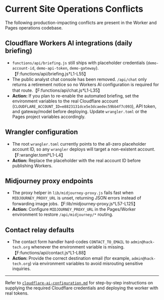 # Current Site Operations Conflicts

The following production-impacting conflicts are present in the Worker and Pages operations codebase.

## Cloudflare Workers AI integrations (daily briefing)
- `functions/api/briefing.js` still ships with placeholder credentials (`demo-account-id`, `demo-api-token`, `demo-gateway`).【F:functions/api/briefing.js†L1-L55】
- The public analyst chat console has been removed. `/api/chat` only returns a retirement notice so no Workers AI configuration is required for that route.【F:functions/api/chat.js†L1-L35】
- **Action:** If you plan to re-enable the automated briefing, set the environment variables to the real Cloudflare account (`CLOUDFLARE_ACCOUNT_ID=e8823131dce5e3dcaedec59bb4f7c093`), API token, and gateway/model before deploying. Update `wrangler.toml` or the Pages project variables accordingly.

## Wrangler configuration
- The root `wrangler.toml` currently points to the all-zero placeholder account ID, so any `wrangler` deploys will target a non-existent account.【F:wrangler.toml†L1-L4】
- **Action:** Replace the placeholder with the real account ID before publishing Workers.

## Midjourney proxy endpoints
- The proxy helper in `lib/midjourney-proxy.js` fails fast when `MIDJOURNEY_PROXY_URL` is unset, returning JSON errors instead of forwarding image jobs.【F:lib/midjourney-proxy.js†L57-L125】
- **Action:** Configure `MIDJOURNEY_PROXY_URL` in the Pages/Worker environment to restore `/api/midjourney/*` routing.

## Contact relay defaults
- The contact form handler hard-codes `CONTACT_TO_EMAIL` to `admin@hack-tech.org` whenever the environment variable is missing.【F:functions/api/contact.js†L1-L88】
- **Action:** Provide the correct destination email (for example, `admin@hack-tech.org`) via environment variables to avoid misrouting sensitive inquiries.

---

Refer to [`cloudflare-ai-configuration.md`](./cloudflare-ai-configuration.md) for step-by-step instructions on supplying the required Cloudflare credentials and deploying the worker with real tokens.
